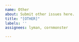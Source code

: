 ```yaml
---
name: Other
about: Submit other issues here.
title: "[OTHER]"
labels: ''
assignees: lyman, cornmonster

---
```



